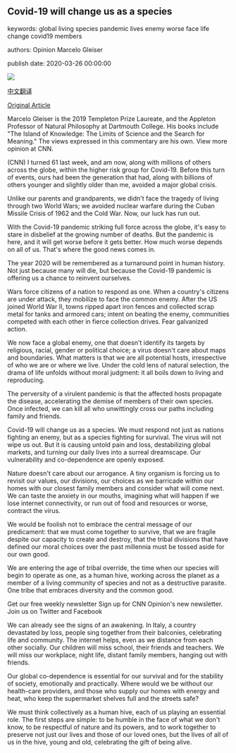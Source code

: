 ## Covid-19 will change us as a species

keywords: global living species pandemic lives enemy worse face life change covid19 members

authors: Opinion Marcelo Gleiser

publish date: 2020-03-26 00:00:00

![](https://cdn.cnn.com/cnnnext/dam/assets/200326140357-brookyn-bridge-pedestrian-super-tease.jpg)

[中文翻译](Covid-19%20will%20change%20us%20as%20a%20species_zh.md)

[Original Article](https://edition.cnn.com/2020/03/26/opinions/covid-19-will-change-us-as-a-species-gleiser/index.html)

Marcelo Gleiser is the 2019 Templeton Prize Laureate, and the Appleton Professor of Natural Philosophy at Dartmouth College. His books include "The Island of Knowledge: The Limits of Science and the Search for Meaning." The views expressed in this commentary are his own. View more opinion at CNN.

(CNN) I turned 61 last week, and am now, along with millions of others across the globe, within the higher risk group for Covid-19. Before this turn of events, ours had been the generation that had, along with billions of others younger and slightly older than me, avoided a major global crisis.

Unlike our parents and grandparents, we didn't face the tragedy of living through two World Wars; we avoided nuclear warfare during the Cuban Missile Crisis of 1962 and the Cold War. Now, our luck has run out.

With the Covid-19 pandemic striking full force across the globe, it's easy to stare in disbelief at the growing number of deaths. But the pandemic is here, and it will get worse before it gets better. How much worse depends on all of us. That's where the good news comes in.

The year 2020 will be remembered as a turnaround point in human history. Not just because many will die, but because the Covid-19 pandemic is offering us a chance to reinvent ourselves.

Wars force citizens of a nation to respond as one. When a country's citizens are under attack, they mobilize to face the common enemy. After the US joined World War II, towns ripped apart iron fences and collected scrap metal for tanks and armored cars; intent on beating the enemy, communities competed with each other in fierce collection drives. Fear galvanized action.

We now face a global enemy, one that doesn't identify its targets by religious, racial, gender or political choice; a virus doesn't care about maps and boundaries. What matters is that we are all potential hosts, irrespective of who we are or where we live. Under the cold lens of natural selection, the drama of life unfolds without moral judgment: it all boils down to living and reproducing.

The perversity of a virulent pandemic is that the affected hosts propagate the disease, accelerating the demise of members of their own species. Once infected, we can kill all who unwittingly cross our paths including family and friends.

Covid-19 will change us as a species. We must respond not just as nations fighting an enemy, but as a species fighting for survival. The virus will not wipe us out. But it is causing untold pain and loss, destabilizing global markets, and turning our daily lives into a surreal dreamscape. Our vulnerability and co-dependence are openly exposed.

Nature doesn't care about our arrogance. A tiny organism is forcing us to revisit our values, our divisions, our choices as we barricade within our homes with our closest family members and consider what will come next. We can taste the anxiety in our mouths, imagining what will happen if we lose internet connectivity, or run out of food and resources or worse, contract the virus.

We would be foolish not to embrace the central message of our predicament: that we must come together to survive, that we are fragile despite our capacity to create and destroy, that the tribal divisions that have defined our moral choices over the past millennia must be tossed aside for our own good.

We are entering the age of tribal override, the time when our species will begin to operate as one, as a human hive, working across the planet as a member of a living community of species and not as a destructive parasite. One tribe that embraces diversity and the common good.

Get our free weekly newsletter Sign up for CNN Opinion's new newsletter. Join us on Twitter and Facebook

We can already see the signs of an awakening. In Italy, a country devastated by loss, people sing together from their balconies, celebrating life and community. The internet helps, even as we distance from each other socially. Our children will miss school, their friends and teachers. We will miss our workplace, night life, distant family members, hanging out with friends.

Our global co-dependence is essential for our survival and for the stability of society, emotionally and practically. Where would we be without our health-care providers, and those who supply our homes with energy and heat, who keep the supermarket shelves full and the streets safe?

We must think collectively as a human hive, each of us playing an essential role. The first steps are simple: to be humble in the face of what we don't know, to be respectful of nature and its powers, and to work together to preserve not just our lives and those of our loved ones, but the lives of all of us in the hive, young and old, celebrating the gift of being alive.